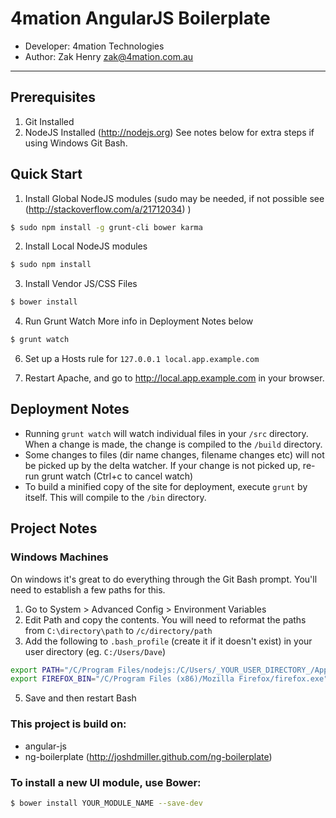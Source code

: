 # 4mation AngularJS  Boilerplate

* Developer: 4mation Technologies
* Author: Zak Henry <zak@4mation.com.au>

***

## Prerequisites

1.  Git Installed
2.  NodeJS Installed (http://nodejs.org)
    See notes below for extra steps if using Windows Git Bash.

## Quick Start

1.  Install Global NodeJS modules (sudo may be needed, if not possible see (http://stackoverflow.com/a/21712034) )
```sh
$ sudo npm install -g grunt-cli bower karma
```

2.  Install Local NodeJS modules
```sh
$ sudo npm install
```

3. Install Vendor JS/CSS Files
```sh
$ bower install
```

4. Run Grunt Watch
   More info in Deployment Notes below
```sh
$ grunt watch
```

6.  Set up a Hosts rule for `127.0.0.1 local.app.example.com`

7.  Restart Apache, and go to http://local.app.example.com in your browser.

## Deployment Notes

* Running `grunt watch` will watch individual files in your `/src` directory. When a change is made, the change is compiled to the `/build` directory.
* Some changes to files (dir name changes, filename changes etc) will not be picked up by the delta watcher. If your change is not picked up, re-run grunt watch (Ctrl+c to cancel watch)
* To build a minified copy of the site for deployment, execute `grunt` by itself. This will compile to the `/bin` directory.


## Project Notes

### Windows Machines
On windows it's great to do everything through the Git Bash prompt. You'll need to establish a few paths for this.
1.  Go to System > Advanced Config > Environment Variables
2.  Edit Path and copy the contents. You will need to reformat the paths from `C:\directory\path` to `/c/directory/path`
3.  Add the following to `.bash_profile` (create it if it doesn't exist) in your user directory (eg. `C:/Users/Dave`)
```sh
export PATH="/C/Program Files/nodejs:/C/Users/_YOUR_USER_DIRECTORY_/AppData/Roaming/npm:$PATH"
export FIREFOX_BIN="/C/Program Files (x86)/Mozilla Firefox/firefox.exe"
```
5.  Save and then restart Bash


### This project is build on:
* angular-js
* ng-boilerplate (http://joshdmiller.github.com/ng-boilerplate)


### To install a new UI module, use Bower:
```sh
$ bower install YOUR_MODULE_NAME --save-dev
```